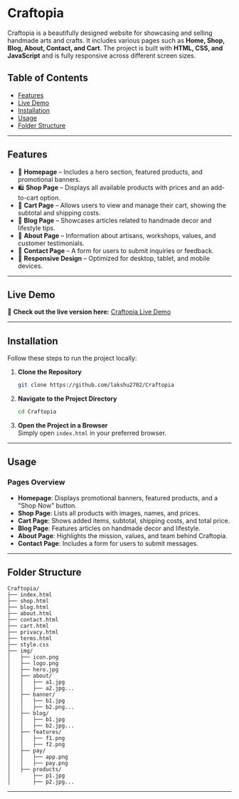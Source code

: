 # **Craftopia**

Craftopia is a beautifully designed website for showcasing and selling handmade arts and crafts. It includes various pages such as **Home, Shop, Blog, About, Contact, and Cart**. The project is built with **HTML, CSS, and JavaScript** and is fully responsive across different screen sizes.

## **Table of Contents**
- [Features](#features)
- [Live Demo](#live-demo)
- [Installation](#installation)
- [Usage](#usage)
- [Folder Structure](#folder-structure)

---

## **Features**
- 🌟 **Homepage** – Includes a hero section, featured products, and promotional banners.  
- 🛍️ **Shop Page** – Displays all available products with prices and an add-to-cart option.  
- 🛒 **Cart Page** – Allows users to view and manage their cart, showing the subtotal and shipping costs.  
- 📰 **Blog Page** – Showcases articles related to handmade decor and lifestyle tips.  
- 👥 **About Page** – Information about artisans, workshops, values, and customer testimonials.  
- 📩 **Contact Page** – A form for users to submit inquiries or feedback.  
- 📱 **Responsive Design** – Optimized for desktop, tablet, and mobile devices.  

---

## **Live Demo**
🔗 **Check out the live version here:** [Craftopia Live Demo](https://craftopia-tau.vercel.app/)

---

## **Installation**
Follow these steps to run the project locally:

1. **Clone the Repository**  
   ```bash
   git clone https://github.com/lakshu2702/Craftopia
   ```
2. **Navigate to the Project Directory**  
   ```bash
   cd Craftopia
   ```
3. **Open the Project in a Browser**  
   Simply open `index.html` in your preferred browser.

---

## **Usage**
### **Pages Overview**
- **Homepage**: Displays promotional banners, featured products, and a "Shop Now" button.  
- **Shop Page**: Lists all products with images, names, and prices.  
- **Cart Page**: Shows added items, subtotal, shipping costs, and total price.  
- **Blog Page**: Features articles on handmade decor and lifestyle.  
- **About Page**: Highlights the mission, values, and team behind Craftopia.  
- **Contact Page**: Includes a form for users to submit messages.  

---

## **Folder Structure**
```
Craftopia/
├── index.html
├── shop.html
├── blog.html
├── about.html
├── contact.html
├── cart.html
├── privacy.html
├── terms.html
├── style.css
├── img/
│   ├── icon.png
│   ├── logo.png
│   ├── hero.jpg
│   ├── about/
│   │   ├── a1.jpg
│   │   ├── a2.jpg...
│   ├── banner/
│   │   ├── b1.jpg
│   │   ├── b2.png...
│   ├── blog/
│   │   ├── b1.jpg
│   │   ├── b2.jpg...
│   ├── features/
│   │   ├── f1.png
│   │   ├── f2.png
│   ├── pay/
│   │   ├── app.png
│   │   ├── pay.png
│   ├── products/
│       ├── p1.jpg
│       ├── p2.jpg...
```

---